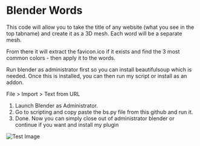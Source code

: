 # Blender Words

This code will allow you to take the title of any website (what you see in the top tabname) and create it as a 3D mesh. Each word will be a separate mesh.

From there it will extract the favicon.ico if it exists and find the 3 most common colors - then apply it to the words.


Run blender as administrator first so you can install beautifulsoup which is needed. Once this is installed, you can then run my script or install as an addon.

File > Import > Text from URL

1. Launch Blender as Administrator.
2. Go to scripting and copy paste the bs.py file from this github and run it.
3. Done. Now you can simply close out of administrator blender or continue if you want and install my plugin

![Test Image](https://media.discordapp.net/attachments/1091500254530121799/1098574054815961210/test23.gif?width=1440&height=640)
